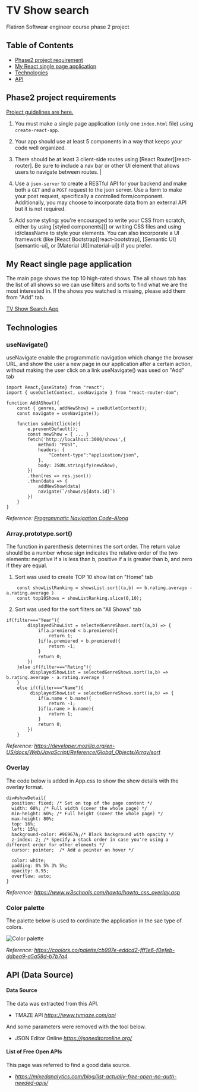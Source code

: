 # TV Show search 
Flatiron Softwear engineer course phase 2 project 

## Table of Contents
* [Phase2 project requirement](#phase2-project-requirements)
* [My React single page application](#my-react-single-page-application)
* [Technologies](#technologies)
* [API](#apidata-source)


## Phase2 project requirements

[Project guidelines are here. ](https://github.com/learn-co-curriculum/react-hooks-phase-2-project)

1. You must make a single page application (only one `index.html` file) using
   `create-react-app`.
2. Your app should use at least 5 components in a way that keeps your code well
   organized.
3. There should be at least 3 client-side routes using [React
   Router][react-router]. Be sure to include a nav bar or other UI element that
   allows users to navigate between routes.              |

4. Use a `json-server` to create a RESTful API for your backend and make both a
   `GET` and a `POST` request to the json server. Use a form to make your post
   request, specifically a controlled form/component. Additionally, you may
   choose to incorporate data from an external API but it is not required.

5. Add some styling: you're encouraged to write your CSS from scratch, either by
   using [styled components][] or writing CSS files and using id/className to
   style your elements. You can also incorporate a UI framework (like [React
   Bootstrap][react-bootstrap], [Semantic UI][semantic-ui], or [Material
   UI][material-ui]) if you prefer.

## My React single page application
The main page shows the top 10 high-rated shows. The all shows tab has the list of all shows so we can use filters and sorts to find what we are the most interested in. If the shows you watched is missing, please add them from "Add" tab.  

[TV Show Search App](https://github.com/RumiYo/phase-2-project/assets/131638126/709d5c26-cb57-4b60-bd62-c260774e9b4c)

## Technologies

### useNavigate()
useNavigate enable the programmatic navigation which change the browser URL, and show the user a new page in our application after a certain action, without making the user click on a link
useNavigate() was used on "Add" tab
```
import React,{useState} from "react";
import { useOutletContext, useNavigate } from "react-router-dom";

function AddAShow(){
    const { genres, addNewShow} = useOutletContext();
    const navigate = useNavigate();

    function submitClick(e){
        e.preventDefault();
        const newShow = { ... }
        fetch('http://localhost:3000/shows',{
            method: "POST",
            headers: {
                "Content-type":"application/json",
            },
            body: JSON.stringify(newShow),
        })
        .then(res => res.json())
        .then(data => {
            addNewShow(data)
            navigate(`/shows/${data.id}`)
        })
    }
}

```
_Reference: [Programmatic Navigation Code-Along](https://learning.flatironschool.com/courses/6558/assignments/259603?module_item_id=616056)_

### Array.prototype.sort()
The function in parenthesis determines the sort order. The return value should be a number whose sign indicates the relative order of the two elements: negative if a is less than b, positive if a is greater than b, and zero if they are equal. 
1. Sort was used to create TOP 10 show list on "Home" tab
```
    const showListRanking = showsList.sort((a,b) => b.rating.average - a.rating.average )
    const top10Shows = showListRanking.slice(0,10);
```
2. Sort was used for the sort filters on "All Shows" tab
```
if(filter==="Year"){
        displayedShowList = selectedGenreShows.sort((a,b) => {
            if(a.premiered < b.premiered){
                return 1;
            }if(a.premiered > b.premiered){
                return -1;
            }
            return 0;
        })
    }else if(filter==="Rating"){
         displayedShowList = selectedGenreShows.sort((a,b) => b.rating.average - a.rating.average )
    }
    else if(filter==="Name"){
         displayedShowList = selectedGenreShows.sort((a,b) => {
            if(a.name < b.name){
                return -1;
            }if(a.name > b.name){
                return 1;
            }
            return 0;
        })
    }  
```

_Reference: https://developer.mozilla.org/en-US/docs/Web/JavaScript/Reference/Global_Objects/Array/sort_

### Overlay
The code below is added in App.css to show the show details with the overlay format.
```
div#showDetail{
  position: fixed; /* Set on top of the page content */
  width: 60%; /* Full width (cover the whole page) */
  min-height: 60%; /* Full height (cover the whole page) */
  max-height: 80%;
  top: 16%;
  left: 15%;
  background-color: #96967A;/* Black background with opacity */
  z-index: 2; /* Specify a stack order in case you're using a different order for other elements */
  cursor: pointer;  /* Add a pointer on hover */

  color: white;
  padding: 0% 5% 3% 5%;
  opacity: 0.95;
  overflow: auto;
}
```
_Reference:  https://www.w3schools.com/howto/howto_css_overlay.asp_


### Color palette
The palette below is used to cordinate the application in the sae type of colors.

![Color palette](https://github.com/RumiYo/phase-2-project/assets/131638126/b146777e-8909-4a2f-adb8-8e0400ac8472)

_Reference:  https://coolors.co/palette/cb997e-eddcd2-fff1e6-f0efeb-ddbea9-a5a58d-b7b7a4_


## API (Data Source)
#### Data Source
The data was extracted from this API.
- TMAZE API    _https://www.tvmaze.com/api_

And some parameters were removed with the tool below.
- JSON Editor Online    _https://jsoneditoronline.org/_

#### List of Free Open APIs
This page was referred to find a good data source.
- _https://mixedanalytics.com/blog/list-actually-free-open-no-auth-needed-apis/_






